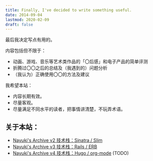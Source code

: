 ```yaml
---
title: Finally, I've decided to write something useful.
date: 2014-09-04
lastmod: 2020-02-09
draft: false
---
```


最后我决定写点有用的。

内容包括但不限于：

- 动画、游戏、音乐等艺术类作品的「〇后感」和电子产品的简单评测
- 折腾过〇〇之后的总结及（我遇到的）问题分析
- （我认为）正确使用〇〇的方法及建议

我希望本站：

- 内容长期有效。
- 尽量客观。
- 尽量满足不同水平的读者，把事情讲清楚，不玩弄术语。

## 关于本站：

- [Nayuki's Archive v2 技术栈：Sinatra / Slim](/archives/network/tech-stack)
- [Nayuki's Archive v3 技术栈：Rails / ERB](/archives/network/tech-stack-ror)
- [Nayuki's Archive v4 技术栈：Hugo / org-mode](/) (TODO)

